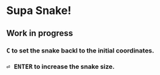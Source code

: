 # Supa Snake!
## Work in progress
### <kbd>C</kbd> to set the snake backl to the initial coordinates.
### <kbd>⏎ ENTER</kbd> to increase the snake size.
